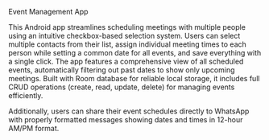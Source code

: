 Event Management App

This Android app streamlines scheduling meetings with multiple people using an intuitive checkbox-based selection system. Users can select multiple contacts from their list, assign individual meeting times to each person while setting a 
common date for all events, and save everything with a single click. The app features a comprehensive view of all scheduled events, automatically filtering out past dates to show only upcoming meetings. Built with Room database for reliable
local storage, it includes full CRUD operations (create, read, update, delete) for managing events efficiently.

Additionally, users can share their event schedules directly to WhatsApp with properly formatted messages showing dates and times in 12-hour AM/PM format.
